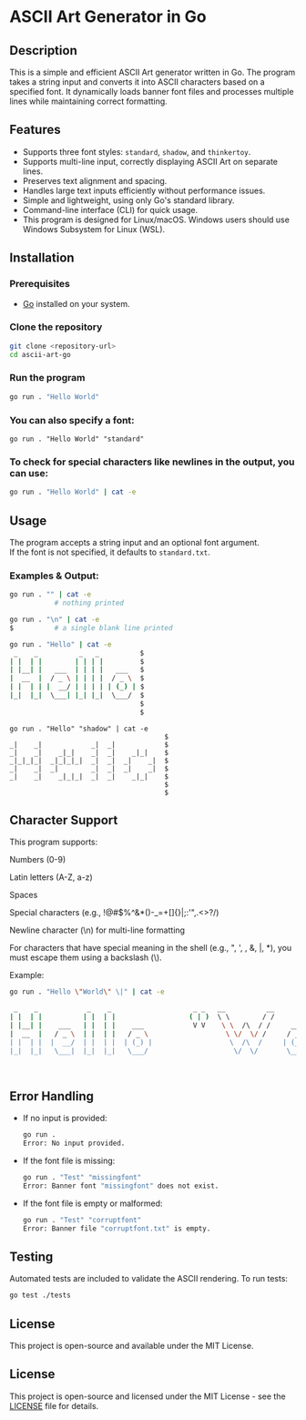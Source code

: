 # ASCII Art Generator in Go

## Description

This is a simple and efficient ASCII Art generator written in Go. The program takes a string input and converts it into ASCII characters based on a specified font. It dynamically loads banner font files and processes multiple lines while maintaining correct formatting.

## Features

- Supports three font styles: `standard`, `shadow`, and `thinkertoy`.
- Supports multi-line input, correctly displaying ASCII Art on separate lines.
- Preserves text alignment and spacing.
- Handles large text inputs efficiently without performance issues.
- Simple and lightweight, using only Go's standard library.
- Command-line interface (CLI) for quick usage.
- This program is designed for Linux/macOS. Windows users should use Windows Subsystem for Linux (WSL).

## Installation

### Prerequisites

- [Go](https://go.dev/) installed on your system.

### Clone the repository

```sh
git clone <repository-url>
cd ascii-art-go
```

### Run the program

```sh
go run . "Hello World"
```

### You can also specify a font:

```
go run . "Hello World" "standard"
```

### To check for special characters like newlines in the output, you can use:

```sh
go run . "Hello World" | cat -e

```


## Usage

The program accepts a string input and an optional font argument. \
If the font is not specified, it defaults to `standard.txt`.

### Examples & Output:

```sh
go run . "" | cat -e
           # nothing printed
```


```sh
go run . "\n" | cat -e
$          # a single blank line printed
```


```sh
go run . "Hello" | cat -e
 _    _          _   _          $
| |  | |        | | | |         $
| |__| |   ___  | | | |   ___   $
|  __  |  / _ \ | | | |  / _ \  $
| |  | | |  __/ | | | | | (_) | $
|_|  |_|  \___| |_| |_|  \___/  $
                                $
                                $
```


```
go run . "Hello" "shadow" | cat -e
                                      $
_|    _|            _|  _|            $
_|    _|    _|_|    _|  _|    _|_|    $
_|_|_|_|  _|_|_|_|  _|  _|  _|    _|  $
_|    _|  _|        _|  _|  _|    _|  $
_|    _|    _|_|_|  _|  _|    _|_|    $
                                      $
                                      $
```

## Character Support

This program supports:

Numbers (0-9)

Latin letters (A-Z, a-z)

Spaces

Special characters (e.g., !@#$%^&*()-_=+[]{}|;:'",.<>?/)

Newline character (\n) for multi-line formatting

For characters that have special meaning in the shell (e.g., ", ', \, &, |, *), you must escape them using a backslash (\\\).

Example:

```sh
go run . "Hello \"World\" \|" | cat -e

 _    _            _    _                    _ _   __          __                    _        _    _ _          __        _   $
| |  | |          | |  | |                  ( | )  \ \        / /                   | |      | |  ( | )         \ \      | |  $
| |__| |    ___   | |  | |    ___            V V    \ \  /\  / /     ___     _ __   | |    __| |   V V           \ \     | |  $
|  __  |   / _ \  | |  | |   / _ \                   \ \/  \/ /     / _ \   | '__|  | |   / _` |                  \ \    | |  $
| |  | |  |  __/  | |  | |  | (_) |                   \  /\  /     | (_) |  | |     | |  | (_| |                   \ \   | |  $
|_|  |_|   \___|  |_|  |_|   \___/                     \/  \/       \___/   |_|     |_|   \__,_|                    \_\  | |  $
                                                                                                                         | |  $
                                                                                                                         |_|  $
```

## Error Handling

- If no input is provided:
  ```sh
  go run .
  Error: No input provided.
  ```
- If the font file is missing:
  ```sh
  go run . "Test" "missingfont"
  Error: Banner font "missingfont" does not exist.
  ```
- If the font file is empty or malformed:
  ```sh
  go run . "Test" "corruptfont"
  Error: Banner file "corruptfont.txt" is empty.
  ```

## Testing

Automated tests are included to validate the ASCII rendering. To run tests:

```sh
go test ./tests
```

## License

This project is open-source and available under the MIT License.

## License

This project is open-source and licensed under the MIT License - see the [LICENSE](LICENSE) file for details.


